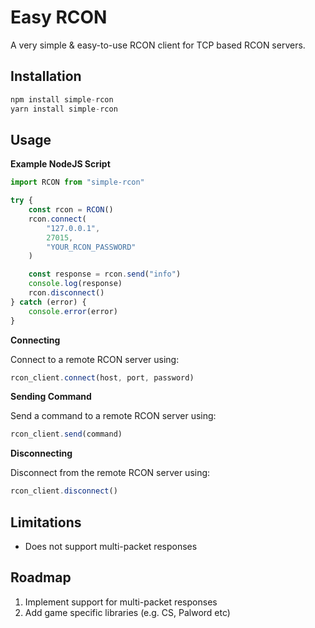 # Easy RCON
A very simple & easy-to-use RCON client for TCP based RCON servers.

## Installation
```js
npm install simple-rcon
yarn install simple-rcon
```

## Usage

**Example NodeJS Script**
```js
import RCON from "simple-rcon"

try {
    const rcon = RCON()
    rcon.connect(
        "127.0.0.1",
        27015,
        "YOUR_RCON_PASSWORD"
    )

    const response = rcon.send("info")
    console.log(response)
    rcon.disconnect()
} catch (error) {
    console.error(error)
}
```

**Connecting**

Connect to a remote RCON server using:

```js
rcon_client.connect(host, port, password)
```

**Sending Command**

Send a command to a remote RCON server using:

```js
rcon_client.send(command)
```

**Disconnecting**

Disconnect from the remote RCON server using:

```js
rcon_client.disconnect()
```

## Limitations
* Does not support multi-packet responses

## Roadmap
1. Implement support for multi-packet responses
2. Add game specific libraries (e.g. CS, Palword etc)